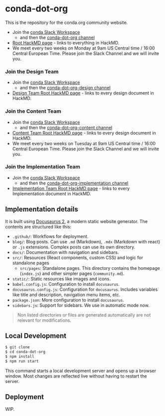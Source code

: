 # conda-dot-org

This is the repository for the conda.org community website. 

* Join the [conda Slack Workspace](https://join.slack.com/t/conda/shared_invite/zt-1ik6vglro-AdmjqKxjTbD7D0eRBfMr6A)
    * and then the [conda-dot-org channel](https://conda.slack.com/archives/C03Q9KCJPH8)
* [Root HackMD page](https://hackmd.io/DGtozSlsSjSokpYAK5-9hw) - links to everything in HackMD.
* We meet every two weeks on Monday at 9am US Central time / 16:00 Central European Time. Please join the Slack Channel and we will invite you.

### Join the Design Team

* Join the [conda Slack Workspace](https://join.slack.com/t/conda/shared_invite/zt-1ik6vglro-AdmjqKxjTbD7D0eRBfMr6A)
    * and then the [conda-dot-org-design channel](https://conda.slack.com/archives/C0408NMPJ5S)
* [Design Team Root HackMD page](https://hackmd.io/XxHGKH33TRqKJaWKGUNppw) - links to every design document in HackMD.

### Join the Content Team

* Join the [conda Slack Workspace](https://join.slack.com/t/conda/shared_invite/zt-1ik6vglro-AdmjqKxjTbD7D0eRBfMr6A)
    * and then the [conda-dot-org-content channel](https://conda.slack.com/archives/C03V5NSRNH5)
* [Content Team Root HackMD page](https://hackmd.io/V6mHdS7iSuSHchEVjVjcKQ) - links to every design document in HackMD.
* We meet every two weeks on Tuesday at 9am US Central time / 16:00 Central European Time. Please join the Slack Channel and we will invite you.

### Join the Implementation Team

* Join the [conda Slack Workspace](https://join.slack.com/t/conda/shared_invite/zt-1ik6vglro-AdmjqKxjTbD7D0eRBfMr6A)
    * and then the [conda-dot-org-implementation channel](https://conda.slack.com/archives/C03V5P9KSQ7)
* [Implementation Team Root HackMD page](https://hackmd.io/e8Y26n9gQWeUeSojkqlv5w) - links to every Implementation document in HackMD.

## Implementation details

It is built using [Docusaurus 2](https://docusaurus.io/), a modern static website generator. The
contents are structured like this:

- `.github/`: Workflows for deployment.
- `blog/`: Blog posts. Can use `.md` (Markdown), `.mdx` (Markdown with react) or `.js` extensions.
   Complex posts can use its own directory.
- `docs/`: Documentation with navigation and sidebars.
- `src/`: Resources (React components, custom CSS)  and logic for standalone pages
   - `src/pages`: Standalone pages. This directory contains the homepage (`index.js`) and other simpler pages (`community.md`).
- `static/`: Static resources like images and icons.
- `babel.config.js`: Configuration to install `docusaurus`.
- `docusaurus.config.js`: Configuration for `docusaurus`. Includes variables like title and description, navigation menu items, etc.
- `package.json`: More configuration to install `docusaurus`.
- `sidebars.js`: Support for sidebars. We use in automatic mode now.

> Non listed directories or files are generated automatically are not relevant for modifications.

## Local Development

```bash
$ git clone
$ cd conda-dot-org
$ npm install
$ npm run start
```

This command starts a local development server and opens up a browser window. 
Most changes are reflected live without having to restart the server.

## Deployment

WIP.
